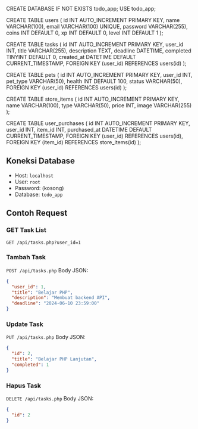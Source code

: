 CREATE DATABASE IF NOT EXISTS todo_app;
USE todo_app;

CREATE TABLE users (
  id INT AUTO_INCREMENT PRIMARY KEY,
  name VARCHAR(100),
  email VARCHAR(100) UNIQUE,
  password VARCHAR(255),
  coins INT DEFAULT 0,
  xp INT DEFAULT 0,
  level INT DEFAULT 1
);

CREATE TABLE tasks (
  id INT AUTO_INCREMENT PRIMARY KEY,
  user_id INT,
  title VARCHAR(255),
  description TEXT,
  deadline DATETIME,
  completed TINYINT DEFAULT 0,
  created_at DATETIME DEFAULT CURRENT_TIMESTAMP,
  FOREIGN KEY (user_id) REFERENCES users(id)
);

CREATE TABLE pets (
  id INT AUTO_INCREMENT PRIMARY KEY,
  user_id INT,
  pet_type VARCHAR(50),
  health INT DEFAULT 100,
  status VARCHAR(50),
  FOREIGN KEY (user_id) REFERENCES users(id)
);

CREATE TABLE store_items (
  id INT AUTO_INCREMENT PRIMARY KEY,
  name VARCHAR(100),
  type VARCHAR(50),
  price INT,
  image VARCHAR(255)
);

CREATE TABLE user_purchases (
  id INT AUTO_INCREMENT PRIMARY KEY,
  user_id INT,
  item_id INT,
  purchased_at DATETIME DEFAULT CURRENT_TIMESTAMP,
  FOREIGN KEY (user_id) REFERENCES users(id),
  FOREIGN KEY (item_id) REFERENCES store_items(id)
);

## Koneksi Database
- Host: `localhost`
- User: `root`
- Password: (kosong)
- Database: `todo_app`

## Contoh Request

### GET Task List
`GET /api/tasks.php?user_id=1`

### Tambah Task
`POST /api/tasks.php`
Body JSON:
```json
{
  "user_id": 1,
  "title": "Belajar PHP",
  "description": "Membuat backend API",
  "deadline": "2024-06-10 23:59:00"
}
```

### Update Task
`PUT /api/tasks.php`
Body JSON:
```json
{
  "id": 2,
  "title": "Belajar PHP Lanjutan",
  "completed": 1
}
```

### Hapus Task
`DELETE /api/tasks.php`
Body JSON:
```json
{
  "id": 2
}
``` 